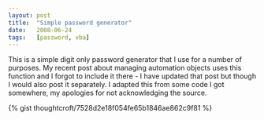 ```yaml
---
layout: post
title:  "Simple password generator"
date:   2008-06-24
tags:   [password, vba]
---
```


This is a simple digit only password generator that I use for a number
of purposes. My recent post about managing automation objects uses this
function and I forgot to include it there - I have updated that post but
though I would also post it separately. I adapted this from some code I
got somewhere, my apologies for not acknowledging the source.

{% gist thoughtcroft/7528d2e18f054fe65b1846ae862c9f81 %}
